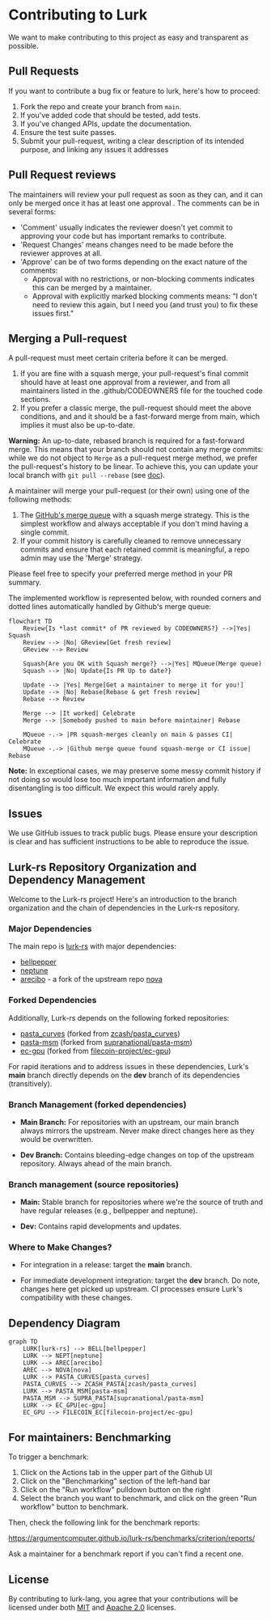 # Contributing to Lurk

We want to make contributing to this project as easy and transparent as possible.

## Pull Requests
If you want to contribute a bug fix or feature to lurk, here's how to proceed:

1. Fork the repo and create your branch from `main`.
2. If you've added code that should be tested, add tests.
3. If you've changed APIs, update the documentation.
4. Ensure the test suite passes.
5. Submit your pull-request, writing a clear description of its intended purpose, and linking any issues it addresses

## Pull Request reviews

The maintainers will review your pull request as soon as they can, and it can only be merged once it has at least one approval . The comments can be in several forms:

- 'Comment' usually indicates the reviewer doesn't yet commit to approving your code but has important remarks to contribute.
- 'Request Changes' means changes need to be made before the reviewer approves at all.
- 'Approve' can be of two forms depending on the exact nature of the comments:
    -  Approval with no restrictions, or non-blocking comments indicates this can be merged by a maintainer.
    -  Approval with explicitly marked blocking comments means: "I don't need to review this again, but I need you (and trust you) to fix these issues first."

## Merging a Pull-request

A pull-request must meet certain criteria before it can be merged.

1. If you are fine with a squash merge, your pull-request's final commit should have at least one approval from a reviewer, and from all maintainers listed in the .github/CODEOWNERS file for the touched code sections.
2. If you prefer a classic merge, the pull-request should meet the above conditions, and and it should be a fast-forward merge from main, which implies it must also be up-to-date.

**Warning:** An up-to-date, rebased branch is required for a fast-forward merge. This means that your branch should not contain any merge commits: while we do not object to `Merge` as a pull-request merge method, we prefer the pull-request's history to be linear. To achieve this, you can update your local branch with `git pull --rebase` (see [doc](https://www.git-scm.com/docs/git-pull)).

A maintainer will merge your pull-request (or their own) using one of the following methods:
1.  The [GitHub's merge queue](https://github.blog/changelog/2023-02-08-pull-request-merge-queue-public-beta/) with a squash merge strategy. This is the simplest workflow and always acceptable if you don't mind having a single commit.
2.  If your commit history is carefully cleaned to remove unnecessary commits and ensure that each retained commit is meaningful, a repo admin may use the 'Merge' strategy.

Please feel free to specify your preferred merge method in your PR summary.

The implemented workflow is represented below, with rounded corners and dotted lines automatically handled by Github's merge queue:
```mermaid
flowchart TD
    Review{Is *last commit* of PR reviewed by CODEOWNERS?} -->|Yes| Squash
    Review --> |No| GReview[Get fresh review]
    GReview --> Review

    Squash{Are you OK with Squash merge?} -->|Yes| MQueue(Merge queue)
    Squash --> |No| Update{Is PR Up to date?}

    Update --> |Yes| Merge[Get a maintainer to merge it for you!]
    Update --> |No| Rebase[Rebase & get fresh review]
    Rebase --> Review

    Merge --> |It worked| Celebrate
    Merge --> |Somebody pushed to main before maintainer| Rebase

    MQueue -.-> |PR squash-merges cleanly on main & passes CI| Celebrate
    MQueue -.-> |Github merge queue found squash-merge or CI issue| Rebase
```

**Note:** In exceptional cases, we may preserve some messy commit history if not doing so would lose too much important information and fully disentangling is too difficult. We expect this would rarely apply.

## Issues
We use GitHub issues to track public bugs. Please ensure your description is clear and has sufficient instructions to be able to reproduce the issue.

## Lurk-rs Repository Organization and Dependency Management

Welcome to the Lurk-rs project! Here's an introduction to the branch organization and the chain of dependencies in the Lurk-rs repository.

### Major Dependencies

The main repo is [lurk-rs](https://github.com/argumentcomputer/lurk-rs) with major dependencies:

- [bellpepper](https://github.com/argumentcomputer/bellpepper)
- [neptune](https://github.com/argumentcomputer/neptune)
- [arecibo](https://github.com/argumentcomputer/arecibo) - a fork of the upstream repo [nova](https://github.com/microsoft/Nova)

### Forked Dependencies

Additionally, Lurk-rs depends on the following forked repositories:

- [pasta_curves](https://github.com/argumentcomputer/pasta_curves) (forked from [zcash/pasta_curves](https://github.com/zcash/pasta_curves))
- [pasta-msm](https://github.com/argumentcomputer/pasta-msm) (forked from [supranational/pasta-msm](https://github.com/supranational/pasta-msm))
- [ec-gpu](https://github.com/argumentcomputer/ec-gpu) (forked from [filecoin-project/ec-gpu](https://github.com/filecoin-project/ec-gpu))

For rapid iterations and to address issues in these dependencies, Lurk's **main** branch directly depends on the **dev** branch of its dependencies (transitively).

### Branch Management (forked dependencies)

- **Main Branch:** For repositories with an upstream, our main branch always mirrors the upstream. Never make direct changes here as they would be overwritten.
  
- **Dev Branch:** Contains bleeding-edge changes on top of the upstream repository. Always ahead of the main branch.

### Branch management (source repositories)

- **Main:** Stable branch for repositories where we're the source of truth and have regular releases (e.g., bellpepper and neptune).
  
- **Dev:** Contains rapid developments and updates.

### Where to Make Changes?
- For integration in a release: target the **main** branch.
  
- For immediate development integration: target the **dev** branch. Do note, changes here get picked up upstream. CI processes ensure Lurk's compatibility with these changes.

## Dependency Diagram

```mermaid
graph TD
    LURK[lurk-rs] --> BELL[bellpepper]
    LURK --> NEPT[neptune]
    LURK --> AREC[arecibo]
    AREC --> NOVA[nova]
    LURK --> PASTA_CURVES[pasta_curves]
    PASTA_CURVES --> ZCASH_PASTA[zcash/pasta_curves]
    LURK --> PASTA_MSM[pasta-msm]
    PASTA_MSM --> SUPRA_PASTA[supranational/pasta-msm]
    LURK --> EC_GPU[ec-gpu]
    EC_GPU --> FILECOIN_EC[filecoin-project/ec-gpu]
```


## For maintainers: Benchmarking

To trigger a benchmark:

1. Click on the Actions tab in the upper part of the Github UI
2. Click on the "Benchmarking" section of the left-hand bar
3. Click on the "Run workflow" pulldown button on the right
4. Select the branch you want to benchmark, and click on the green "Run workflow" button to benchmark.

Then, check the following link for the benchmark reports:

https://argumentcomputer.github.io/lurk-rs/benchmarks/criterion/reports/

Ask a maintainer for a benchmark report if you can't find a recent one.

## License
By contributing to lurk-lang, you agree that your contributions will be licensed under both [MIT](https://opensource.org/license/MIT) and [Apache 2.0](http://www.apache.org/licenses/LICENSE-2.0) licenses.
